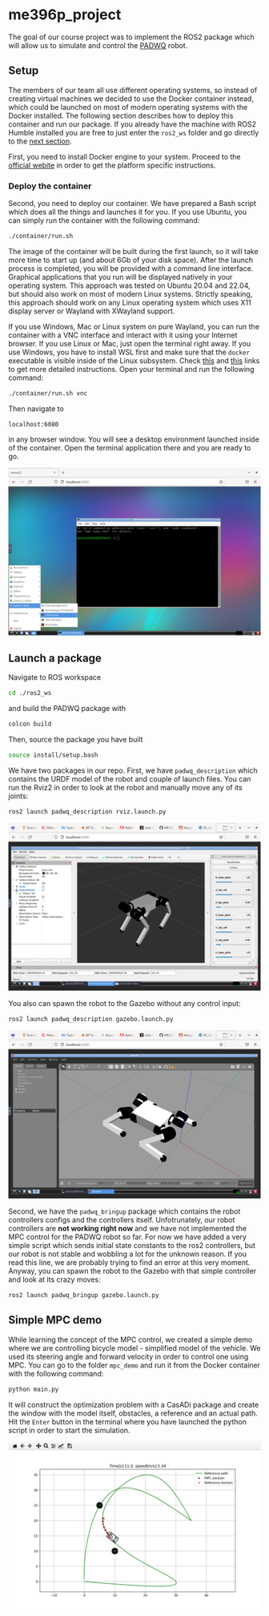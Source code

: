 # me396p_project
The goal of our course project was to implement the ROS2 package which will allow us to simulate and control the [PADWQ](https://ieeexplore.ieee.org/document/9494653) robot.

## Setup
The members of our team all use different operating systems, so instead of creating virtual machines we decided to use the Docker container instead, which could be launched on most of modern operating systems with the Docker installed. The following section describes how to deploy this container and run our package. If you already have the machine with ROS2  Humble installed you are free to just enter the ``ros2_ws`` folder and go directly to the [next section](#launch-a-package).

First, you need to install Docker engine to your system. Proceed to the [official webite](https://docs.docker.com/get-docker/) in order to get the platform specific instructions.

### Deploy the container

Second, you need to deploy our container. We have prepared a Bash script which does all the things and launches it for you. If you use Ubuntu, you can simply run the container with the following command:

```bash
./container/run.sh
```

The image of the container will be built during the first launch, so it will take more time to start up (and about 6Gb of your disk space). After the launch process is completed, you will be provided with a command line interface. Graphical applications that you run will be displayed natively in your operating system. This approach was tested on Ubuntu 20.04 and 22.04, but should also work on most of modern Linux systems. Strictly speaking, this approach should work on any Linux operating system which uses X11 display server or Wayland with XWayland support.

If you use Windows, Mac or Linux system on pure Wayland, you can run the container with a VNC interface and interact with it using your Internet browser. If you use Linux or Mac, just open the terminal right away. If you use Windows, you have to install WSL first and make sure that the ``docker`` executable is visible inside of the Linux subsystem. Check [this](https://learn.microsoft.com/en-us/windows/wsl/tutorials/gui-apps) and [this](https://docs.docker.com/desktop/windows/wsl/) links to get more detailed instructions. Open your terminal and run the following command:

```bash
./container/run.sh vnc
```

Then navigate to

```
localhost:6080
```

in any browser window. You will see a desktop environment launched inside of the container. Open the terminal application there and you are ready to go.

![VNC](figures/vnc.png)

## Launch a package
Navigate to ROS workspace

```bash
cd ./ros2_ws
```
and build the PADWQ package with

```bash
colcon build
```

Then, source the package you have built

```bash
source install/setup.bash
```

We have two packages in our repo. First, we have ``padwq_description`` which contains the URDF model of the robot and couple of launch files. You can run the Rviz2 in order to look at the robot and manually move any of its joints:

```bash
ros2 launch padwq_description rviz.launch.py
```

![Rviz](figures/rviz.png)

You also can spawn the robot to the Gazebo without any control input:

```bash
ros2 launch padwq_description gazebo.launch.py
```

![Gazebo](figures/gazebo.png)

Second, we have the ``padwq_bringup`` package which contains the robot controllers configs and the controllers itself. Unfotrunately, our robot controllers are **not working right now** and we have not implemented the MPC control for the PADWQ robot so far. For now we have added a very simple script which sends initial state constants to the ros2 controllers, but our robot is not stable and wobbling a lot for the unknown reason. If you read this line, we are probably trying to find an error at this very moment. Anyway, you can spawn the robot to the Gazebo with that simple controller and look at its crazy moves:

```bash
ros2 launch padwq_bringup gazebo.launch.py
```


## Simple MPC demo
While learning the concept of the MPC control, we created a simple demo where we are controlling bicycle model - simplified model of the vehicle. We used its steering angle and forward velocity in order to control one using MPC. You can go to the folder ``mpc_demo`` and run it from the Docker container with the following command:

```bash
python main.py
```

It will construct the optimization problem with a CasADi package and create the window with the model itself, obstacles, a reference and an actual path. Hit the ``Enter`` button in the terminal where you have launched the python script in order to start the simulation.

![MPC](figures/mpc.png)
